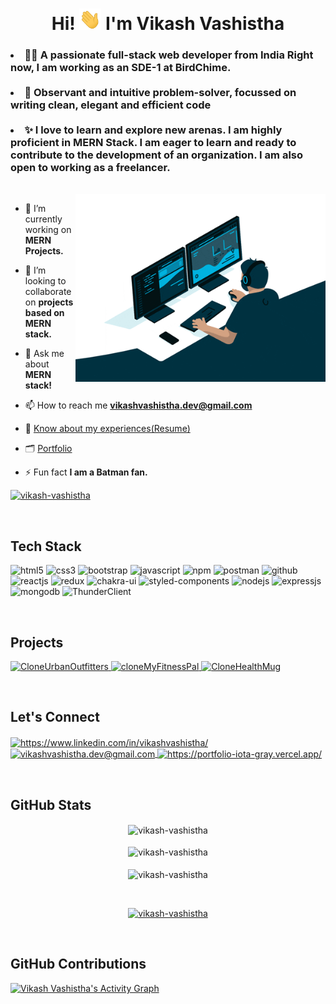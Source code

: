 <!----------------------------------- Heading Section ------------------------------------>
<h1 align="center">
    Hi!
    <img src="https://raw.githubusercontent.com/ABSphreak/ABSphreak/master/gifs/Hi.gif" width="35">
    I'm Vikash Vashistha
  
</h1>


<!----------------------------------- About Section ------------------------------------>
<h3>
   <li>  👩‍💻  A passionate full-stack web developer from India Right now, I am working as an SDE-1 at BirdChime. </li> <br/>
   <li> 🧐   Observant and intuitive problem-solver, focussed on writing clean, elegant and efficient code </li> <br/>
   <li> ✨   I love to learn and explore new arenas. I am highly proficient in MERN Stack. I am eager to learn and ready to contribute to the development of an organization. I am also open to working as a freelancer.</li>
</h3>

<br/>


<!----------------------------------- gif ------------------------------------>
<img align="right" alt="Coding" width="400" src="https://github.com/vikash-vashistha/vikash-vashistha/blob/master/giphy.gif" width="65%">

- 🔭 I’m currently working on **MERN Projects.**

- 👯 I’m looking to collaborate on **projects based on MERN stack.**

- 💬 Ask me about **MERN stack!**

- 📫 How to reach me **vikashvashistha.dev@gmail.com**

- 📒 [Know about my experiences(Resume)](https://drive.google.com/file/d/10v-NKg8emajR7LZEmxW2sLXy6qV7mbaR/view?usp=share_link)

- 🗂️ [Portfolio](https://vikash-vashistha.github.io/)

<!-- - ![GitHub Stats](https://github-readme-stats.vercel.app/api?username=vikash-vashistha&theme=radical) -->

- ⚡ Fun fact **I am a Batman fan.**


<!----------------------------------- Profile View Section ------------------------------------>
<p align="left">
    <a href="https://github.com/vikash-vashistha">
        <img src="https://komarev.com/ghpvc/?username=vikash-vashistha" alt="vikash-vashistha" /> 
    </a>
</p>

<br/>

<!----------------------------------- Tech Stack Section ------------------------------------>

<h2>Tech Stack</h2>

<p>
    <img src="https://img.shields.io/badge/HTML5-E34F26?style=for-the-badge&logo=html5&logoColor=white" alt="html5" />
    <img src="https://img.shields.io/badge/CSS3-1572B6?style=for-the-badge&logo=css3&logoColor=white" alt="css3" />
    <img src="https://img.shields.io/badge/Bootstrap-561a94?style=for-the-badge&logo=bootstrap&logoColor=white" alt="bootstrap" />
    <img src="https://img.shields.io/badge/JavaScript-343132?style=for-the-badge&logo=javascript&logoColor=F7DF1E" alt="javascript" />
    <img src="https://img.shields.io/badge/npm-cc0001?style=for-the-badge&logo=npm&logoColor=white" alt="npm" />
    <img src="https://img.shields.io/badge/Postman-FF6C37?style=for-the-badge&logo=Postman&logoColor=white" alt="postman" />
    <img src="https://img.shields.io/badge/GitHub-0a2433?style=for-the-badge&logo=github&logoColor=white" alt="github" />
    <img src="https://img.shields.io/badge/React-282c34?style=for-the-badge&logo=react&logoColor=61DAFB" alt="reactjs" />
    <img src="https://img.shields.io/badge/Redux-7e4cc8?style=for-the-badge&logo=redux&logoColor=white" alt="redux" />
    <img src="https://img.shields.io/badge/Chakra%20UI-27bdb1?style=for-the-badge&logo=chakraui&logoColor=white" alt="chakra-ui" />
    <img src="https://img.shields.io/badge/styled--components-e08582?style=for-the-badge&logo=styled-components&logoColor=white" alt="styled-components" />
    <img src="https://img.shields.io/badge/Node.js-70a760?style=for-the-badge&logo=nodedotjs&logoColor=white" alt="nodejs" />
    <img src="https://img.shields.io/badge/Express.js-000000?style=for-the-badge&logo=express&logoColor=white" alt="expressjs"/>
    <img src="https://img.shields.io/badge/MongoDB-14aa53?style=for-the-badge&logo=mongodb&logoColor=white" alt="mongodb"/>
    <img src="https://img.shields.io/badge/Thunderclient-904b99?style=for-the-badge&logo=thunderclient&logoColor=white" alt="ThunderClient"/>
</p>

<!-- Or just icons -->
<!-- <p align="left"> 
    <a href="https://getbootstrap.com" target="_blank" rel="noreferrer"> 
        <img src="https://raw.githubusercontent.com/devicons/devicon/master/icons/bootstrap/bootstrap-plain-wordmark.svg" alt="bootstrap" width="60" height="55"/> 
    </a>
    <a href="https://www.w3schools.com/css/" target="_blank" rel="noreferrer"> 
        <img src="https://raw.githubusercontent.com/devicons/devicon/master/icons/css3/css3-original-wordmark.svg" alt="css3" width="60" height="55"/>
    </a>
    <a href="https://www.w3.org/html/" target="_blank" rel="noreferrer">
        <img src="https://raw.githubusercontent.com/devicons/devicon/master/icons/html5/html5-original-wordmark.svg" alt="html5" width="60" height="55"/> 
    </a> 
    <a href="https://developer.mozilla.org/en-US/docs/Web/JavaScript" target="_blank" rel="noreferrer">
        <img src="https://raw.githubusercontent.com/devicons/devicon/master/icons/javascript/javascript-original.svg" alt="javascript" width="60" height="55"/> 
    </a> 
    <a href="https://reactjs.org/" target="_blank" rel="noreferrer">
        <img src="https://raw.githubusercontent.com/devicons/devicon/master/icons/react/react-original-wordmark.svg" alt="react" width="60" height="55"/> 
    </a>
    <a href="https://redux.js.org" target="_blank" rel="noreferrer"> 
        <img src="https://raw.githubusercontent.com/devicons/devicon/master/icons/redux/redux-original.svg" alt="redux" width="60" height="55"/> 
    </a>
</p> -->
<br/>

<!-- <h3 align="left">Connect with me:</h3>
<p align="left">
<a href="https://www.linkedin.com/in/vikashvashistha/" target="blank"><img align="center" src="https://raw.githubusercontent.com/rahuldkjain/github-profile-readme-generator/master/src/images/icons/Social/linked-in-alt.svg" alt="https://www.linkedin.com/in/vikashvashistha/" height="30" width="40" /></a>
<a href="https://portfolio-iota-gray.vercel.app/" target="blank"><img align="center" src="https://www.pngfind.com/pngs/m/71-712882_corporate-and-business-law-portfolio-icon-png-transparent.png" alt="https://portfolio-iota-gray.vercel.app/" height="30" width="40" /></a>
</p>
<h3 align="left">Languages and Tools:</h3>
<p align="left"> <a href="https://www.w3schools.com/css/" target="_blank" rel="noreferrer"> <img src="https://raw.githubusercontent.com/devicons/devicon/master/icons/css3/css3-original-wordmark.svg" alt="css3" width="40" height="40"/> </a><a href="https://www.w3.org/html/" target="_blank" rel="noreferrer"> <img src="https://raw.githubusercontent.com/devicons/devicon/master/icons/html5/html5-original-wordmark.svg" alt="html5" width="40" height="40"/> </a> <a href="https://developer.mozilla.org/en-US/docs/Web/JavaScript" target="_blank" rel="noreferrer"> <img src="https://raw.githubusercontent.com/devicons/devicon/master/icons/javascript/javascript-original.svg" alt="javascript" width="40" height="40"/> </a> <a href="https://www.mathworks.com/" target="_blank" rel="noreferrer"> <img src="https://upload.wikimedia.org/wikipedia/commons/2/21/Matlab_Logo.png" alt="matlab" width="40" height="40"/> </a> <a href="https://www.mongodb.com/" target="_blank" rel="noreferrer"> <img src="https://raw.githubusercontent.com/devicons/devicon/master/icons/mongodb/mongodb-original-wordmark.svg" alt="mongodb" width="40" height="40"/> </a> <a href="https://nodejs.org" target="_blank" rel="noreferrer"> <img src="https://raw.githubusercontent.com/devicons/devicon/master/icons/nodejs/nodejs-original-wordmark.svg" alt="nodejs" width="40" height="40"/> </a> <a href="https://postman.com" target="_blank" rel="noreferrer"> <img src="https://www.vectorlogo.zone/logos/getpostman/getpostman-icon.svg" alt="postman" width="40" height="40"/> </a> <a href="https://reactjs.org/" target="_blank" rel="noreferrer"> <img src="https://raw.githubusercontent.com/devicons/devicon/master/icons/react/react-original-wordmark.svg" alt="react" width="40" height="40"/> </a> <a href="https://redux.js.org" target="_blank" rel="noreferrer"> <img src="https://raw.githubusercontent.com/devicons/devicon/master/icons/redux/redux-original.svg" alt="redux" width="40" height="40"/> </a> <a href="https://www.typescriptlang.org/" target="_blank" rel="noreferrer"> <img src="https://raw.githubusercontent.com/devicons/devicon/master/icons/typescript/typescript-original.svg" alt="typescript" width="40" height="40"/> </a>
<a href="https://expressjs.com" target="_blank" rel="noreferrer"> <img src="https://raw.githubusercontent.com/devicons/devicon/master/icons/express/express-original-wordmark.svg" alt="express" width="40" height="40"/> </a> </p> -->




<!----------------------------------- Project Section ------------------------------------>

<h2>Projects</h2>
<p align="left">
    <a href="https://github.com/vikash-vashistha/CloneUrbanOutfitters" target="blank">
        <img src="https://img.shields.io/static/v1?style=for-the-badge&message= CloneUrbanOutfitters&color=3626ce&label=" alt=" CloneUrbanOutfitters" />
    </a>
    <a href="https://github.com/vikash-vashistha/cloneMyFitnessPal" target="blank">
        <img src="https://img.shields.io/static/v1?style=for-the-badge&message=cloneMyFitnessPal&color=c31068&label=" alt="cloneMyFitnessPal" />
    </a>
    <a href="https://github.com/vikash-vashistha/CloneHealthMug" target="blank">
        <img src="https://img.shields.io/static/v1?style=for-the-badge&message=CloneHealthMug&color=f44d27&label=" alt="CloneHealthMug" />
    </a>
    <!-- <a href="https://github.com/MohitKawle/sedate-toys-1304" target="blank">
        <img src="https://img.shields.io/static/v1?style=for-the-badge&message=Tripadvisor Clone&color=1ac787&label=" alt="Tripadvisor" />
    </a> -->
</p>
<br/>





<!----------------------------------- Social Media Links Section ------------------------------------>

<h2>Let's Connect</h2>
<p align="left">
    <a href="https://www.linkedin.com/in/vikashvashistha/">
        <img align="center" src="https://img.shields.io/badge/LinkedIn-317cab?style=for-the-badge&logo=linkedin&logoColor=white" alt="https://www.linkedin.com/in/vikashvashistha/" />
    </a>
   <a title="vikashvashistha.dev@gmail.com" href="mailto:vikashvashistha.dev@gmail.com">
        <img align="center" src="https://img.shields.io/badge/Gmail-cb3127?style=for-the-badge&logo=gmail&logoColor=white" alt="vikashvashistha.dev@gmail.com" />
    </a>
    <!-- <a title="mailpragatigere@gmail.com" href="https://medium.com/@mailpragatihere">
        <img align="center" src="https://img.shields.io/badge/Medium-292929?style=for-the-badge&logo=medium&logoColor=white" alt="mailpragatihere@gmail.com" />
    </a>
     <a href="https://linktr.ee/pragati_tripathi">
        <img align="center" src="https://img.shields.io/badge/LinkTree-2fc14a?style=for-the-badge&logo=linktree&logoColor=white" alt="https://linktr.ee/pragati_tripathi" />
    </a> -->
    <a href="https://vikash-vashistha.github.io/">
        <img align="center" src="https://img.shields.io/badge/Portfolio-2da3fd?style=for-the-badge&logo=ionic&logoColor=white" alt="https://portfolio-iota-gray.vercel.app/" />
    </a>
</p>
<br>




<!----------------------------------- GitHub Stats Section ------------------------------------>

<h2>GitHub Stats</h2>

<p align="center">
    <img align="center" src="https://github-readme-stats.vercel.app/api?username=vikash-vashistha&theme=radical" alt="vikash-vashistha" height="200" />
    <br/> <br/>
    <img align="center" src="https://github-readme-streak-stats.herokuapp.com/?user=vikash-vashistha&theme=dark&border=DDDDDD&stroke=DDDDDD&ring=F1E05A" alt="vikash-vashistha" height="200" /> 
    <br/> <br/>
    <img align="center" src="https://github-readme-stats.vercel.app/api/top-langs/?username=vikash-vashistha&layout=compact&exclude_repo=Lybrate-Website-Clone-Version-2.0,Lybrate-Website-Clone,Adidas-Clone&hide=Shell&border_radius=0&theme=dark" alt="vikash-vashistha" height="150" />
</p>

<br/>
<p align="center">
    <a href="https://github.com/ryo-ma/github-profile-trophy">
        <img src="https://github-profile-trophy.vercel.app/?username=vikash-vashistha&theme=chalk&margin-w=15" alt="vikash-vashistha" />
    </a>
</p>
<br>


<!----------------------------------- GitHub Contribution Section ------------------------------------>

<h2>GitHub Contributions</h2>
<a href="https://github.com/vikash-vashistha"><img alt="Vikash Vashistha's Activity Graph" src="https://activity-graph.herokuapp.com/graph?username=vikash-vashistha&bg_color=0D1117&color=ffffff&line=5BCDEC&point=dc777a&hide_border=true" /></a>

<!----------------------------------- Repository Section ------------------------------------>

<!-- <h2>My Repositories</h2> -->


